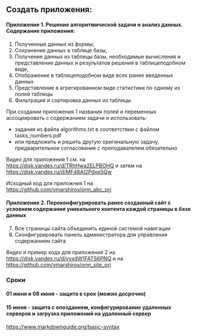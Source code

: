 ## Создать приложения:

#### Приложение 1. Решение алгоритмической задачи и анализ данных. Содержание приложения: 
1. Полученные данных из формы; 
2. Cохранение данных в таблице базы, 
3. Получение данных из таблицы базы,   необходимые вычисления и представление данных  и результатов решения в таблицеподобном виде,
4. Отображение в таблицеподобном виде всех ранее введенных данных 
5. Представление в агрегированном виде статистики  по одному из полей таблицы
6. Фильтрация и сортировка данных из таблицы  
 
При создании приложения 1 названия полей и переменных ассоциировать с содержанием задачи и  использовать:
- задания из    файла algorithms.txt  в соответствии с файлом  tasks_numbers.pdf
- или предложить  и решить другую оригинальную задачу, предварительное  согласование с преподавателем обязательно  

Видео  для приложения 1 см. на https://disk.yandex.ru/d/TRhHwa2ELPBOHQ и затем на https://disk.yandex.ru/d/MF48AI2PdxeSQw

Исходный код для приложния 1 на https://github.com/vmarshirov/orm_abc_prj



#### Приложение 2. Переконфигурировать ранее созданный сайт с условием содержания  уникального контента каждой страницы в базе данных

7. Все страницы сайта объединить единой системой навигации
8. Сконфигурировать панель администратора для управления содержанием сайта

Видео и пример кода для приложения 2 на https://disk.yandex.ru/d/vvxdW1FATS6PNQ  и на https://github.com/vmarshirov/orm_site_prj



### Сроки
#### 01 июня и 08 июня - защита в срок (можно досрочно)
#### 15 июня - защита  с опозданием,  конфигурирование удаленных  серверов и загрузка приложений на удаленный сервер 

 
https://www.markdownguide.org/basic-syntax
